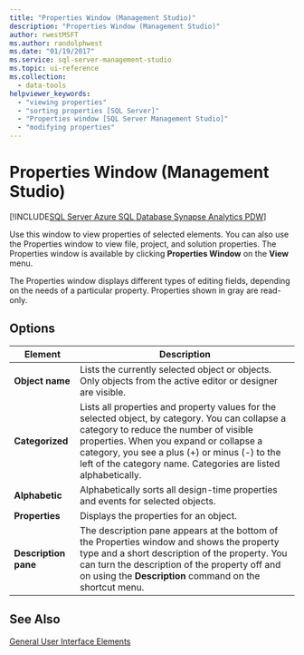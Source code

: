 ```yaml
---
title: "Properties Window (Management Studio)"
description: "Properties Window (Management Studio)"
author: rwestMSFT
ms.author: randolphwest
ms.date: "01/19/2017"
ms.service: sql-server-management-studio
ms.topic: ui-reference
ms.collection:
  - data-tools
helpviewer_keywords:
  - "viewing properties"
  - "sorting properties [SQL Server]"
  - "Properties window [SQL Server Management Studio]"
  - "modifying properties"
---
```

# Properties Window (Management Studio)

[!INCLUDE[SQL Server Azure SQL Database Synapse Analytics PDW](includes/applies-to-version/sql-asdb-asdbmi-asa-pdw.md)]

Use this window to view properties of selected elements. You can also use the Properties window to view file, project, and solution properties. The Properties window is available by clicking **Properties Window** on the **View** menu.  
  
The Properties window displays different types of editing fields, depending on the needs of a particular property. Properties shown in gray are read-only.  
  
## Options  
  
|Element|Description|  
|-----------|---------------|  
|**Object name**|Lists the currently selected object or objects. Only objects from the active editor or designer are visible.|  
|**Categorized**|Lists all properties and property values for the selected object, by category. You can collapse a category to reduce the number of visible properties. When you expand or collapse a category, you see a plus (+) or minus (-) to the left of the category name. Categories are listed alphabetically.|  
|**Alphabetic**|Alphabetically sorts all design-time properties and events for selected objects.|  
|**Properties**|Displays the properties for an object.|  
|**Description pane**|The description pane appears at the bottom of the Properties window and shows the property type and a short description of the property. You can turn the description of the property off and on using the **Description** command on the shortcut menu.|  
  
## See Also

[General User Interface Elements](general-user-interface-elements.md)
